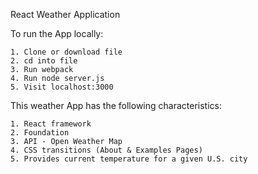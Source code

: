 React Weather Application 

To run the App locally:

	1. Clone or download file
	2. cd into file
	3. Run webpack 
	4. Run node server.js
	5. Visit localhost:3000

This weather App has the following characteristics:

	1. React framework
	2. Foundation
	3. API - Open Weather Map
	4. CSS transitions (About & Examples Pages)
	5. Provides current temperature for a given U.S. city
